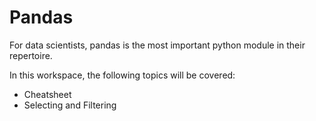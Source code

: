 # Pandas

For data scientists, pandas is the most important python module in their repertoire.

In this workspace,  the following topics will be covered:

+ Cheatsheet
+ Selecting and Filtering
